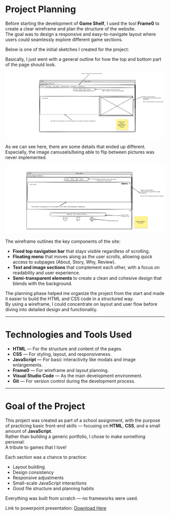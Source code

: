 # Project Planning

Before starting the development of **Game Shelf**, I used the tool **Frame0** to create a clear wireframe and plan the structure of the website.  
The goal was to design a responsive and easy-to-navigate layout where users could seamlessly explore different game sections.

Below is one of the initial sketches I created for the project:

Basically, I just went with a general outline for how the top and bottom part of the page should look.

![Main page idea](img/Frames/main-idea.PNG)

As we can see here, there are some details that ended up different. Especially, the image carousels/being able to flip
between pictures was never implemented.

![Main page bottom idea](img/Frames/main-idea-bottom.PNG)

The wireframe outlines the key components of the site:

- **Fixed top navigation bar** that stays visible regardless of scrolling.
- **Floating menu** that moves along as the user scrolls, allowing quick access to subpages (About, Story, Why, Review).
- **Text and image sections** that complement each other, with a focus on readability and user experience.
- **Semi-transparent elements** to create a clean and cohesive design that blends with the background.

The planning phase helped me organize the project from the start and made it easier to build the HTML and CSS code in a structured way.  
By using a wireframe, I could concentrate on layout and user flow before diving into detailed design and functionality.

---

# Technologies and Tools Used

- **HTML** — For the structure and content of the pages.
- **CSS** — For styling, layout, and responsiveness.
- **JavaScript** — For basic interactivity like modals and image enlargements.
- **Frame0** — For wireframe and layout planning.
- **Visual Studio Code** — As the main development environment.
- **Git** — For version control during the development process.

---

# Goal of the Project

This project was created as part of a school assignment, with the purpose of practicing basic front-end skills — focusing on **HTML**, **CSS**, and a small amount of **JavaScript**.  
Rather than building a generic portfolio, I chose to make something personal:  
A tribute to games that I love!

Each section was a chance to practice:

- Layout building
- Design consistency
- Responsive adjustments
- Small-scale JavaScript interactions
- Good file structure and planning habits

Everything was built from scratch — no frameworks were used.

Link to powerpoint presentation: [Download Here](/img/Presentation/HTML%20och%20CSS%20-%20Gruppuppgift.pptx)
